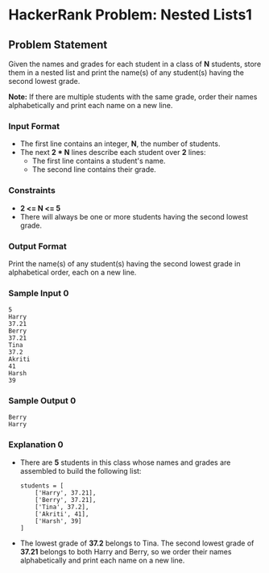 # HackerRank Problem: Nested Lists1

## Problem Statement

Given the names and grades for each student in a class of **N** students, store them in a nested list and print the name(s) of any student(s) having the second lowest grade.

**Note:** If there are multiple students with the same grade, order their names alphabetically and print each name on a new line.

### Input Format
- The first line contains an integer, **N**, the number of students.
- The next **2 * N** lines describe each student over **2** lines:
  - The first line contains a student's name.
  - The second line contains their grade.

### Constraints
- **2 \<= N \<= 5**
- There will always be one or more students having the second lowest grade.

### Output Format
Print the name(s) of any student(s) having the second lowest grade in alphabetical order, each on a new line.

### Sample Input 0
```
5
Harry
37.21
Berry
37.21
Tina
37.2
Akriti
41
Harsh
39
```

### Sample Output 0
```
Berry
Harry
```

### Explanation 0
- There are **5** students in this class whose names and grades are assembled to build the following list:

  ```
  students = [
      ['Harry', 37.21],
      ['Berry', 37.21],
      ['Tina', 37.2],
      ['Akriti', 41],
      ['Harsh', 39]
  ]
  ```

- The lowest grade of **37.2** belongs to Tina. The second lowest grade of **37.21** belongs to both Harry and Berry, so we order their names alphabetically and print each name on a new line.
